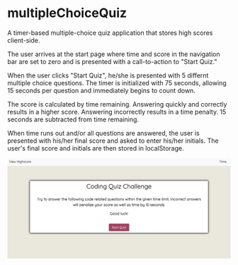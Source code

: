 # multipleChoiceQuiz
A timer-based multiple-choice quiz application that stores high scores client-side.


The user arrives at the start page where time and score in the navigation bar are set to zero and is presented with a call-to-action to "Start Quiz."

When the user clicks "Start Quiz", he/she is presented with 5 differnt multiple choice questions. The timer is initialized with 75 seconds, allowing 15 seconds per question and immediately begins to count down.


The score is calculated by time remaining. Answering quickly and correctly results in a higher score. Answering incorrectly results in a time penalty. 15 seconds are subtracted from time remaining.


When time runs out and/or all questions are answered, the user is presented with his/her final score and asked to enter his/her initials. The user's final score and initials are then stored in localStorage.

<img src="quiz.png">
